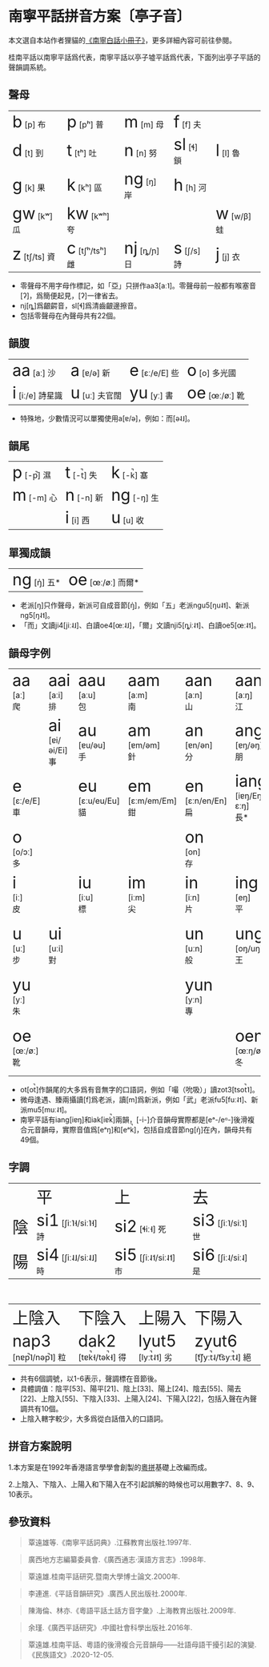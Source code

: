 # 南寧平話拼音方案〔亭子音〕

本文選自本站作者狸貓的[《南寧白話小冊子》](https://leimaau.github.io/myBook/#/PHONETICIZE_bingwaa)，更多詳細內容可前往參閱。

桂南平話以南寧平話爲代表，南寧平話以亭子墟平話爲代表，下面列出亭子平話的聲韻調系統。

## 聲母

<table>
  <tr>
	<td><span style="font-size:2em;">b</span> [p] 布</td>
	<td><span style="font-size:2em;">p</span> [pʰ] 普</td>
	<td><span style="font-size:2em;">m</span> [m] 母</td>
	<td><span style="font-size:2em;">f</span> [f] 夫</td>
	<td></td>
  </tr>
  <tr>
	<td><span style="font-size:2em;">d</span> [t] 到</td>
	<td><span style="font-size:2em;">t</span> [tʰ] 吐</td>
	<td><span style="font-size:2em;">n</span> [n] 努</td>
	<td><span style="font-size:2em;">sl</span> [ɬ] 鎖</td>
	<td><span style="font-size:2em;">l</span> [l] 魯</td>
  </tr>
  <tr>
	<td><span style="font-size:2em;">g</span> [k] 果</td>
	<td><span style="font-size:2em;">k</span> [kʰ] 區</td>
	<td><span style="font-size:2em;">ng</span> [ŋ] 岸</td>
	<td><span style="font-size:2em;">h</span> [h] 河</td>
	<td></td>
  </tr>
  <tr>
	<td><span style="font-size:2em;">gw</span> [kʷ] 瓜</td>
	<td><span style="font-size:2em;">kw</span> [kʷʰ] 夸</td>
	<td></td>
	<td></td>
	<td><span style="font-size:2em;">w</span> [w/β] 蛙</td>
  </tr>
  <tr>
	<td><span style="font-size:2em;">z</span> [tʃ/ts] 資</td>
	<td><span style="font-size:2em;">c</span> [tʃʰ/tsʰ] 雌</td>
	<td><span style="font-size:2em;">nj</span> [ȵ/ɲ] 日</td>
	<td><span style="font-size:2em;">s</span> [ʃ/s] 詩</td>
	<td><span style="font-size:2em;">j</span> [j] 衣</td>
  </tr>
</table>

- 零聲母不用字母作標記，如「亞」只拼作aa3[aː˥]。零聲母前一般都有喉塞音[ʔ]，爲簡便起見，[ʔ]一律省去。
- nj[ȵ]爲齦齶音，sl[ɬ]爲清齒齦邊擦音。
- 包括零聲母在內聲母共有22個。

## 韻腹

<table>
  <tr>
	<td><span style="font-size:2em;">aa</span> [aː] 沙</td>
	<td><span style="font-size:2em;">a</span> [ɐ/ə] 新</td>
	<td><span style="font-size:2em;">e</span> [ɛː/e/E] 些</td>
	<td><span style="font-size:2em;">o</span> [o] 多光國</td>
  </tr>
  <tr>
	<td><span style="font-size:2em;">i</span> [iː/e] 詩星識</td>
	<td><span style="font-size:2em;">u</span> [uː] 夫官闊</td>
	<td><span style="font-size:2em;">yu</span> [yː] 書</td>
	<td><span style="font-size:2em;">oe</span> [œː/øː] 靴</td>
  </tr>
</table>

- 特殊地，少數情況可以單獨使用a[ɐ/ə]，例如：而[ə˨˩]。

## 韻尾

<table>
  <tr>
	<td><span style="font-size:2em;">p</span> [-p̚] 濕</td>
	<td><span style="font-size:2em;">t</span> [-t̚] 失</td>
	<td><span style="font-size:2em;">k</span> [-k̚] 塞</td>
  </tr>
  <tr>
	<td><span style="font-size:2em;">m</span> [-m] 心</td>
	<td><span style="font-size:2em;">n</span> [-n] 新</td>
	<td><span style="font-size:2em;">ng</span> [-ŋ] 生</td>
  </tr>
  <tr>
	<td></td>
	<td><span style="font-size:2em;">i</span> [i] 西</td>
	<td><span style="font-size:2em;">u</span> [u] 收</td>
  </tr>
</table>

## 單獨成韻

<table>
  <tr>
	<td><span style="font-size:2em;">ng</span> [ŋ̍] 五*</td>
	<td><span style="font-size:2em;">oe</span> [œː/øː] 而爾*</td>
  </tr>
</table>

- 老派[ŋ]只作聲母，新派可自成音節[ŋ̍]，例如「五」老派ngu5[ŋu˨˦]、新派ng5[ŋ˨˦]。
- 「而」文讀ji4[jiː˨˩]、白讀oe4[œː˨˩]，「爾」文讀nji5[ȵiː˨˦]、白讀oe5[œː˨˦]。


## 韻母字例

<table>
  <tr>
	<td><span style="font-size:2em;">aa</span><br/>[aː]<br/>爬</td>
	<td><span style="font-size:2em;">aai</span><br/>[aːi]<br/>排</td>
	<td><span style="font-size:2em;">aau</span><br/>[aːu]<br/>包</td>
	<td><span style="font-size:2em;">aam</span><br/>[aːm]<br/>南</td>
	<td><span style="font-size:2em;">aan</span><br/>[aːn]<br/>山</td>
	<td><span style="font-size:2em;">aang</span><br/>[aːŋ]<br/>江</td>
	<td><span style="font-size:2em;">aap</span><br/>[aːp̚]<br/>雜</td>
	<td><span style="font-size:2em;">aat</span><br/>[aːt̚]<br/>八</td>
	<td><span style="font-size:2em;">aak</span><br/>[aːk̚]<br/>作</td>
  </tr>
  <tr>
	<td></td>
	<td><span style="font-size:2em;">ai</span><br/>[ɐi/əi/Ei]<br/>事</td>
	<td><span style="font-size:2em;">au</span><br/>[ɐu/əu]<br/>手</td>
	<td><span style="font-size:2em;">am</span><br/>[ɐm/əm]<br/>針</td>
	<td><span style="font-size:2em;">an</span><br/>[ɐn/ən]<br/>分</td>
	<td><span style="font-size:2em;">ang</span><br/>[ɐŋ/əŋ]<br/>朋</td>
	<td><span style="font-size:2em;">ap</span><br/>[ɐp̚/əp̚]<br/>立</td>
	<td><span style="font-size:2em;">at</span><br/>[ɐt̚/ət̚]<br/>筆</td>
	<td><span style="font-size:2em;">ak</span><br/>[ɐk̚/ək̚]<br/>得</td>
  </tr>
  <tr>
	<td><span style="font-size:2em;">e</span><br/>[ɛː/e/E]<br/>車</td>
	<td></td>
	<td><span style="font-size:2em;">eu</span><br/>[ɛːu/eu/Eu]<br/>貓</td>
	<td><span style="font-size:2em;">em</span><br/>[ɛːm/em/Em]<br/>鉗</td>
	<td><span style="font-size:2em;">en</span><br/>[ɛːn/en/En]<br/>扁</td>
	<td><span style="font-size:2em;">iang</span><br/>[iɐŋ/Eŋ/ɛːŋ]<br/>長*</td>
	<td><span style="font-size:2em;">ep</span><br/>[ɛːp̚/ep̚/Ep̚]<br/>夾</td>
	<td><span style="font-size:2em;">et</span><br/>[ɛːt̚/et̚/Et̚]<br/>挖</td>
	<td><span style="font-size:2em;">iak</span><br/>[iɐk̚/Ek̚/ɛːk̚]<br/>白*</td>
  </tr>
  <tr>
	<td><span style="font-size:2em;">o</span><br/>[o/ɔː]<br/>多</td>
	<td></td>
	<td></td>
	<td></td>
	<td><span style="font-size:2em;">on</span><br/>[on]<br/>存</td>
	<td></td>
	<td></td>
	<td><span style="font-size:2em;">ot</span><br/>[ot̚]<br/>嘬*</td>
	<td></td>
  </tr>
  <tr>
	<td><span style="font-size:2em;">i</span><br/>[iː]<br/>皮</td>
	<td></td>
	<td><span style="font-size:2em;">iu</span><br/>[iːu]<br/>標</td>
	<td><span style="font-size:2em;">im</span><br/>[iːm]<br/>尖</td>
	<td><span style="font-size:2em;">in</span><br/>[iːn]<br/>片</td>
	<td><span style="font-size:2em;">ing</span><br/>[eŋ]<br/>平</td>
	<td><span style="font-size:2em;">ip</span><br/>[iːp̚]<br/>貼</td>
	<td><span style="font-size:2em;">it</span><br/>[iːt̚]<br/>必</td>
	<td><span style="font-size:2em;">ik</span><br/>[ek̚/ʅk̚]<br/>逼</td>
  </tr>
  <tr>
	<td><span style="font-size:2em;">u</span><br/>[uː]<br/>步</td>
	<td><span style="font-size:2em;">ui</span><br/>[uːi]<br/>對</td>
	<td></td>
	<td></td>
	<td><span style="font-size:2em;">un</span><br/>[uːn]<br/>般</td>
	<td><span style="font-size:2em;">ung</span><br/>[oŋ/uŋ]<br/>王</td>
	<td></td>
	<td><span style="font-size:2em;">ut</span><br/>[uːt̚]<br/>闊</td>
	<td><span style="font-size:2em;">uk</span><br/>[ok̚/ɷk̚/uk̚]<br/>國</td>
  </tr>
  <tr>
	<td><span style="font-size:2em;">yu</span><br/>[yː]<br/>朱</td>
	<td></td>
	<td></td>
	<td></td>
	<td><span style="font-size:2em;">yun</span><br/>[yːn]<br/>專</td>
	<td></td>
	<td></td>
	<td><span style="font-size:2em;">yut</span><br/>[yːt̚]<br/>決</td>
	<td></td>
  </tr>
  <tr>
	<td><span style="font-size:2em;">oe</span><br/>[œː/øː]<br/>靴</td>
	<td></td>
	<td></td>
	<td></td>
	<td></td>
	<td><span style="font-size:2em;">oeng</span><br/>[œːŋ/øːŋ]<br/>冬</td>
	<td></td>
	<td></td>
	<td><span style="font-size:2em;">oek</span><br/>[œːk̚/øːk̚]<br/>木</td>
  </tr>
</table>

- ot[ot̚]作韻尾的大多爲有音無字的口語詞，例如「嘬（吮吸）」讀zot3[tsot̚˥]。
- 微母逢遇、臻兩攝讀[f]爲老派，讀[m]爲新派，例如「武」老派fu5[fuː˨˦]、新派mu5[muː˨˦]。
- 南寧平話有iang[iɐŋ]和iak[iɐk̚]兩韻，[-i-]介音韻母實際都是[eᵃ-/eᵅ-]後滑複合元音韻母，實際音值爲[eᵃŋ]和[eᵃk̚]，包括自成音節ng[ŋ̍]在內，韻母共有49個。


## 字調

<table>
  <tr>
	<td></td>
	<td><span style="font-size:2em;">平</span></td>
	<td><span style="font-size:2em;">上</span></td>
	<td><span style="font-size:2em;">去</span></td>
  </tr>
  <tr>
	<td><span style="font-size:2em;">陰</span></td>
	<td><span style="font-size:2em;">si1</span> [ʃiː˥˧/siː˥˧] 詩</td>
	<td><span style="font-size:2em;">si2</span> [ɬiː˧] 死</td>
	<td><span style="font-size:2em;">si3</span> [ʃiː˥/siː˥] 世</td>
  </tr>
  <tr>
	<td><span style="font-size:2em;">陽</span></td>
	<td><span style="font-size:2em;">si4</span> [ʃiː˨˩/siː˨˩] 時</td>
	<td><span style="font-size:2em;">si5</span> [ʃiː˨˦/siː˨˦] 市</td>
	<td><span style="font-size:2em;">si6</span> [ʃiː˨/siː˨] 是</td>
  </tr>
</table>

<br/>

<table>
  <tr>
	<td><span style="font-size:2em;">上陰入</span></td>
	<td><span style="font-size:2em;">下陰入</span></td>
	<td><span style="font-size:2em;">上陽入</span></td>
	<td><span style="font-size:2em;">下陽入</span></td>
  </tr>
  <tr>
	<td><span style="font-size:2em;">nap3</span> [nɐp̚˥/nəp̚˥] 粒</td>
	<td><span style="font-size:2em;">dak2</span> [tɐk̚˧/tək̚˧] 得</td>
	<td><span style="font-size:2em;">lyut5</span> [lyːt̚˨˦] 劣</td>
	<td><span style="font-size:2em;">zyut6</span> [t͡ʃyːt̚˨/t͡syːt̚˨] 絕</td>
  </tr>
</table>

- 共有6個調號，以1-6表示，聲調標在音節後。
- 具體調值：陰平[53]、陽平[21]、陰上[33]、陽上[24]、陰去[55]、陽去[22]、上陰入[55]、下陰入[33]、上陽入[24]、下陽入[22]，包括入聲在內聲調共有10個。
- 上陰入轄字較少，大多爲從白話借入的口語詞。


## 拼音方案說明

1.本方案是在1992年香港語言學學會創製的[粵拼](https://www.lshk.org/jyutping)基礎上改編而成。

2.上陰入、下陰入、上陽入和下陽入在不引起誤解的時候也可以用數字7、8、9、10表示。


## 參攷資料

> 覃遠雄等.《南寧平話詞典》.江蘇教育出版社.1997年.

> 廣西地方志編纂委員會.《廣西通志·漢語方言志》.1998年.

> 覃遠雄.桂南平話研究.暨南大學博士論文.2000年.

> 李連進.《平話音韻研究》.廣西人民出版社.2000年.

> 陳海倫、林亦.《粵語平話土話方音字彙》.上海教育出版社.2009年.

> 余瑾.《廣西平話研究》.中國社會科學出版社.2016年.

> 覃遠雄.桂南平話、粵語的後滑複合元音韻母——壯語母語干擾引起的演變.《民族語文》.2020-12-05.

